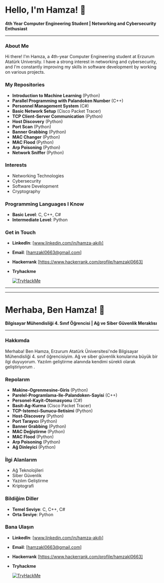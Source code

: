 
# Hello, I'm Hamza! 👋

**4th Year Computer Engineering Student | Networking and Cybersecurity Enthusiast**

---

### About Me

Hi there! I'm Hamza, a 4th-year Computer Engineering student at Erzurum Atatürk University. I have a strong interest in networking and cybersecurity, and I'm constantly improving my skills in software development by working on various projects.

### My Repositories

- **Introduction to Machine Learning** (Python)
- **Parallel Programming with Palandoken Number** (C++)
- **Personnel Management System** (C#)
- **Basic Network Setup** (Cisco Packet Tracer)
- **TCP Client-Server Communication** (Python)
- **Host Discovery** (Python)
- **Port Scan** (Python)
- **Banner Grabbing** (Python)
- **MAC Changer** (Python)
- **MAC Flood** (Python)
- **Arp Poisoning** (Python)
- **Network Sniffer** (Python)


### Interests

- Networking Technologies
- Cybersecurity
- Software Development
- Cryptography
### Programming Languages I Know

- **Basic Level**: C, C++, C#
- **Intermediate Level**: Python

### Get in Touch

- **LinkedIn**: [www.linkedin.com/in/hamza-akıllı]

- **Email**: [hamzakl0663@gmail.com]

- **Hackerrank** [https://www.hackerrank.com/profile/hamzakl0663]

  
- **Tryhackme**
  

  [![TryHackMe]()](https://tryhackme.com/p/hamzakl)

---

----------------------------------------------------------------------------------------------
# Merhaba, Ben Hamza! 👋

**Bilgisayar Mühendisliği 4. Sınıf Öğrencisi | Ağ ve Siber Güvenlik Meraklısı**

---

### Hakkımda

Merhaba! Ben Hamza, Erzurum Atatürk Üniversitesi'nde Bilgisayar Mühendisliği 4. sınıf öğrencisiyim. Ağ ve siber güvenlik konularına büyük bir ilgi duyuyorum. Yazılım geliştirme alanında kendimi sürekli olarak geliştiriyorum .

### Repolarım

- **Makine-Ogrenmesine-Giris** (Python)
- **Parelel-Programlama-Ile-Palandoken-Sayisi** (C++)
- **Personel-Kayit-Otomasyonu** (C#)
- **Basit-Ag-Kurma** (Cisco Packet Tracer)
- **TCP-Istemci-Sunucu-Iletisimi** (Python)
- **Host-Discovery** (Python)
- **Port Tarayıcı** (Python)
- **Banner Grabbing** (Python)
- **MAC Değiştirme** (Python)
- **MAC Flood** (Python)
- **Arp Poisoning** (Python)
- **Ağ Dinleyici** (Python)


  
### İlgi Alanlarım

- Ağ Teknolojileri
- Siber Güvenlik
- Yazılım Geliştirme
- Kriptografi 
### Bildiğim Diller

- **Temel Seviye**: C, C++, C#
- **Orta Seviye**: Python

### Bana Ulaşın

- **LinkedIn**: [www.linkedin.com/in/hamza-akıllı]

- **Email**: [hamzakl0663@gmail.com]


- **Hackerrank** [https://www.hackerrank.com/profile/hamzakl0663]

- **Tryhackme**
  
  [![TryHackMe]()](https://tryhackme.com/p/hamzakl)




<!---
Hamzaakl/Hamzaakl is a ✨ special ✨ repository because its `README.md` (this file) appears on your GitHub profile.
You can click the Preview link to take a look at your changes.
--->
